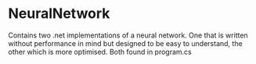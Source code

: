 # NeuralNetwork

Contains two .net implementations of a neural network. One that is written without performance in mind but designed to be easy to understand, the other which is more optimised. Both found in program.cs
